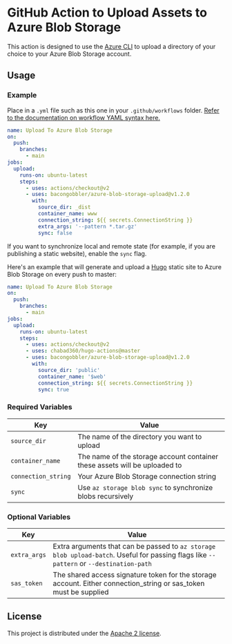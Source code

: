 # GitHub Action to Upload Assets to Azure Blob Storage

This action is designed to use the [Azure CLI](https://docs.microsoft.com/en-us/cli/azure/install-azure-cli?view=azure-cli-latest) to upload a directory of your choice to your Azure Blob Storage account.

## Usage

### Example

Place in a `.yml` file such as this one in your `.github/workflows` folder. [Refer to the documentation on workflow YAML syntax here.](https://help.github.com/en/articles/workflow-syntax-for-github-actions)

```yaml
name: Upload To Azure Blob Storage
on:
  push:
    branches:
      - main
jobs:
  upload:
    runs-on: ubuntu-latest
    steps:
      - uses: actions/checkout@v2
      - uses: bacongobbler/azure-blob-storage-upload@v1.2.0
        with:
          source_dir: _dist
          container_name: www
          connection_string: ${{ secrets.ConnectionString }}
          extra_args: '--pattern *.tar.gz'
          sync: false
```

If you want to synchronize local and remote state (for example, if you are publishing a static website), enable the `sync` flag.

Here's an example that will generate and upload a [Hugo](https://gohugo.io/) static site to Azure Blob Storage on every push to master:

```yaml
name: Upload To Azure Blob Storage
on:
  push:
    branches:
      - main
jobs:
  upload:
    runs-on: ubuntu-latest
    steps:
      - uses: actions/checkout@v2
      - uses: chabad360/hugo-actions@master
      - uses: bacongobbler/azure-blob-storage-upload@v1.2.0
        with:
          source_dir: 'public'
          container_name: '$web'
          connection_string: ${{ secrets.ConnectionString }}
          sync: true
```

### Required Variables

| Key                 | Value                                                                      |
|---------------------|----------------------------------------------------------------------------|
| `source_dir`        | The name of the directory you want to upload                               |
| `container_name`    | The name of the storage account container these assets will be uploaded to |
| `connection_string` | Your Azure Blob Storage connection string                                  |
| `sync`              | Use `az storage blob sync` to synchronize blobs recursively                |

### Optional Variables

| Key          | Value                                                                                                                                   |
|--------------|-----------------------------------------------------------------------------------------------------------------------------------------|
| `extra_args` | Extra arguments that can be passed to `az storage blob upload-batch`. Useful for passing flags like `--pattern` or `--destination-path` |
| `sas_token`  | The shared access signature token for the storage account. Either connection\_string or sas\_token must be supplied                       |

## License

This project is distributed under the [Apache 2 license](LICENSE.md).
